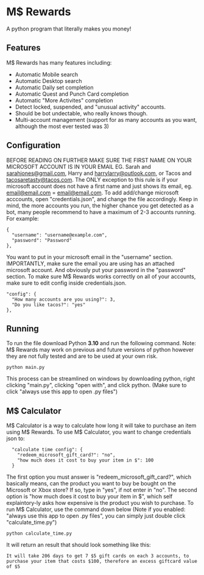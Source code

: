 # M$ Rewards
A python program that literally makes you money! 
## Features
M$ Rewards has many features including:
* Automatic Mobile search
* Automatic Desktop search
* Automatic Daily set completion
* Automatic Quest and Punch Card completion
* Automatic "More Activites" completion
* Detect locked, suspended, and "unusual activity" accounts. 
* Should be bot undectable, who really knows though.  
* Multi-account management (support for as many accounts as you want, although the most ever tested was 3)
## Configuration
BEFORE READING ON FURTHER MAKE SURE THE FIRST NAME ON YOUR MICROSOFT ACCOUNT IS IN YOUR EMAIL EG. Sarah and sarahjones@gmail.com, Harry and harrylarry@outlook.com, or Tacos and tacosaretasty@tacos.com. The ONLY exception to this rule is if your microsoft account does not have a first name and just shows its email, eg. email@email.com = email@email.com.
To add add/change microsoft acccounts, open "credentials.json", and change the file accordingly. Keep in mind, the more accounts you run, the higher chance you get detected as a bot, many people recommend to have a maximum of 2-3 accounts running. For example:
```
{
  "username": "username@example.com",
  "password": "Password"
},
```
You want to put in your microsoft email in the "username" section. IMPORTANTLY, make sure the email you are using has an attached microsoft account. And obviously put your password in the "password" section. To make sure M$ Rewards works correctly on all of your accounts, make sure to edit config inside credentials.json.
```
"config": {
  "How many accounts are you using?": 3,
  "Do you like tacos?": "yes"
},
```
## Running
To run the file download Python **3.10** and run the following command. Note: M$ Rewards may work on previous and future versions of python however they are not fully tested and are to be used at your own risk. 
```
python main.py
```
This process can be streamlined on windows by downloading python, right clicking "main.py", clicking "open with", and click python. (Make sure to click "always use this app to open .py files")
## M$ Calculator
M$ Calculator is a way to calculate how long it will take to purchase an item using M$ Rewards. To use M$ Calculator, you want to change credentials json to:
```
  "calculate time config": {
    "redeem_microsoft_gift_card?": "no",
    "how much does it cost to buy your item in $": 100
  }
```
The first option you must answer is "redeem_microsoft_gift_card?", which basically means, can the product you want to buy be bought on the Microsoft or Xbox store? If so, type in "yes", if not enter in "no". The second option is "how much does it cost to buy your item in $", which self explaintory-ly asks how expensive is the product you wish to purchase. To run M$ Calculator, use the command down below (Note if you enabled: "always use this app to open .py files", you can simply just double click "calculate_time.py")
``` 
python calculate_time.py
```
It will return an result that should look something like this:
``` 
It will take 206 days to get 7 $5 gift cards on each 3 accounts, to purchase your item that costs $100, therefore an excess giftcard value of $5
```